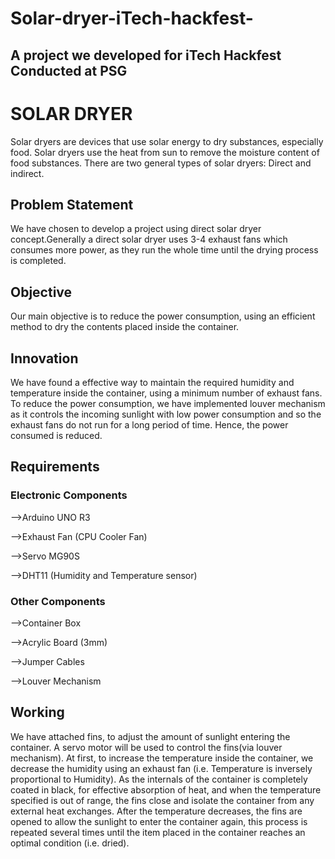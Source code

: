 # Solar-dryer-iTech-hackfest-
<h2>A project we developed for iTech Hackfest Conducted at PSG</h2>
<h1>SOLAR DRYER</h1>
Solar dryers are devices that use solar energy to dry substances, especially food. Solar dryers use the heat from sun to remove the moisture content of food substances. There are two general types of solar dryers: Direct and indirect.

<h2>Problem Statement</h2>
We have chosen to develop a project using direct solar dryer concept.Generally a direct solar dryer uses 3-4 exhaust fans which consumes more power, as they run the whole time until the drying process is completed.
<h2>Objective</h2>
Our main objective is to reduce the power consumption, using an efficient method to dry the contents placed inside the container.
<h2>Innovation</h2>
We have found a effective way to maintain the required humidity and temperature inside the container, using a minimum number of exhaust fans. To reduce the power consumption, we have implemented louver mechanism as it controls the incoming  sunlight with low power consumption and so the exhaust fans do not run for a long period of time. Hence, the power consumed is reduced.

<h2>Requirements</h2>

<h3>Electronic Components</h3>

-->Arduino UNO R3

-->Exhaust Fan (CPU Cooler Fan)

-->Servo MG90S

-->DHT11 (Humidity and Temperature sensor)

<h3>Other Components</h3>

-->Container Box

-->Acrylic Board (3mm)

-->Jumper Cables

-->Louver Mechanism

<h2>Working</h2>

We have attached fins, to adjust the amount of sunlight entering the container. A servo motor will be used to control the fins(via louver mechanism).
At first, to increase the temperature inside the container, we decrease the humidity using an exhaust fan (i.e. Temperature is inversely proportional to Humidity). As the internals of the container is completely coated in black, for effective absorption of heat, and when the temperature specified is out of range, the fins close and isolate the container from any external heat exchanges. After the temperature decreases, the fins are opened to allow the sunlight to enter the container again, this process is repeated several times until the item placed in the container reaches an optimal condition (i.e. dried).
